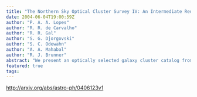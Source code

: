 ```yaml
---
title: "The Northern Sky Optical Cluster Survey IV: An Intermediate Redshift   Galaxy Cluster Catalog and the Comparison of Two Detection Algorithms"
date: 2004-06-04T19:00:59Z
author: "P. A. A. Lopes"
author: "R. R. de Carvalho"
author: "R. R. Gal"
author: "S. G. Djorgovski"
author: "S. C. Odewahn"
author: "A. A. Mahabal"
author: "R. J. Brunner"
abstract: "We present an optically selected galaxy cluster catalog from ~ 2,700 square degrees of the Digitized Second Palomar Observatory Sky Survey (DPOSS), spanning the redshift range 0.1 < z < 0.5, providing an intermediate redshift supplement to the previous DPOSS cluster survey. This new catalog contains 9,956 cluster candidates and is the largest resource of rich clusters in this redshift range to date. The candidates are detected using the best DPOSS plates based on seeing and limiting magnitude. The search is further restricted to high galactic latitude (|b| > 50), where stellar contamination is modest and nearly uniform. We also present a performance comparison of two different detection methods applied to this data, the Adaptive Kernel and Voronoi Tessellation techniques. In the regime where both catalogs are expected to be complete, we find excellent agreement, as well as with the most recent surveys in the literature. Extensive simulations are performed and applied to the two different methods, indicating a contamination rate of ~ 5%. These simulations are also used to optimize the algorithms and evaluate the selection function for the final cluster catalog. Redshift and richness estimates are also provided, making possible the selection of subsamples for future studies."
featured: true
tags:
---
```

http://arxiv.org/abs/astro-ph/0406123v1